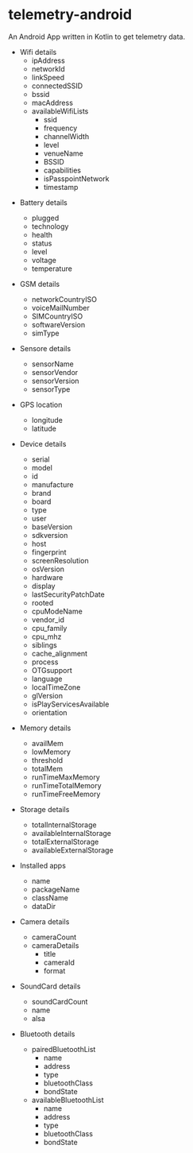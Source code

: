 # telemetry-android
An Android App written in Kotlin to get telemetry data.
 - Wifi details
    - ipAddress
    - networkId
    - linkSpeed
    - connectedSSID
    - bssid
    - macAddress
    - availableWifiLists
      - ssid
      - frequency
      - channelWidth
      - level
      - venueName
      - BSSID
      - capabilities
      - isPasspointNetwork
      - timestamp

* Battery details
    * plugged
    * technology
    * health
    * status
    * level
    * voltage
    * temperature

 * GSM details
    * networkCountryISO
    * voiceMailNumber
    * SIMCountryISO
    * softwareVersion
    * simType

 * Sensore details
    * sensorName
    * sensorVendor
    * sensorVersion
    * sensorType

 * GPS location
    * longitude
    * latitude


  * Device details
    * serial
    * model
    * id
    * manufacture
    * brand
    * board
    * type
    * user
    * baseVersion
    * sdkversion
    * host
    * fingerprint
    * screenResolution
    * osVersion
    * hardware
    * display
    * lastSecurityPatchDate
    * rooted
    * cpuModeName
    * vendor_id
    * cpu_family
    * cpu_mhz
    * siblings
    * cache_alignment
    * process
    * OTGsupport
    * language
    * localTimeZone
    * glVersion
    * isPlayServicesAvailable
    * orientation

* Memory details
    * availMem
    * lowMemory
    * threshold
    * totalMem
    * runTimeMaxMemory
    * runTimeTotalMemory
    * runTimeFreeMemory

* Storage details
    * totalInternalStorage
    * availableInternalStorage
    * totalExternalStorage
    * availableExternalStorage

* Installed apps
    * name
    * packageName
    * className
    * dataDir
* Camera details
    * cameraCount
    * cameraDetails
        - title
        - cameraId
        - format

* SoundCard details
    * soundCardCount
    * name
    * alsa
* Bluetooth details
    * pairedBluetoothList
        - name
        - address
        - type
        - bluetoothClass
        - bondState
    * availableBluetoothList
         - name
         - address
         - type
         - bluetoothClass
         - bondState